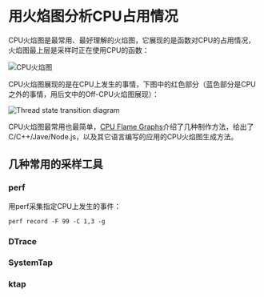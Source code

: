 # 用火焰图分析CPU占用情况

CPU火焰图是最常用、最好理解的火焰图，它展现的是函数对CPU的占用情况，火焰图最上层是采样时正在使用CPU的函数：

![CPU火焰图](http://www.brendangregg.com/FlameGraphs/cpu-bash-flamegraph.svg)

CPU火焰图展现的是在CPU上发生的事情，下图中的红色部分（蓝色部分是CPU之外的事情，用后文中的Off-CPU火焰图展现）：

![Thread state transition diagram](http://www.brendangregg.com/FlameGraphs/hotcoldfigure.png)

CPU火焰图最常用也最简单，[CPU Flame Graphs](http://www.brendangregg.com/FlameGraphs/cpuflamegraphs.html)介绍了几种制作方法，给出了C/C++/Jave/Node.js，以及其它语言编写的应用的CPU火焰图生成方法。

## 几种常用的采样工具

### perf

用perf采集指定CPU上发生的事件：

	perf record -F 99 -C 1,3 -g 

### DTrace

### SystemTap

### ktap

